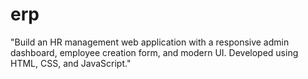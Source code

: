 # erp
"Build an HR management web application with a responsive admin dashboard, employee creation form, and modern UI. Developed using HTML, CSS, and JavaScript."
